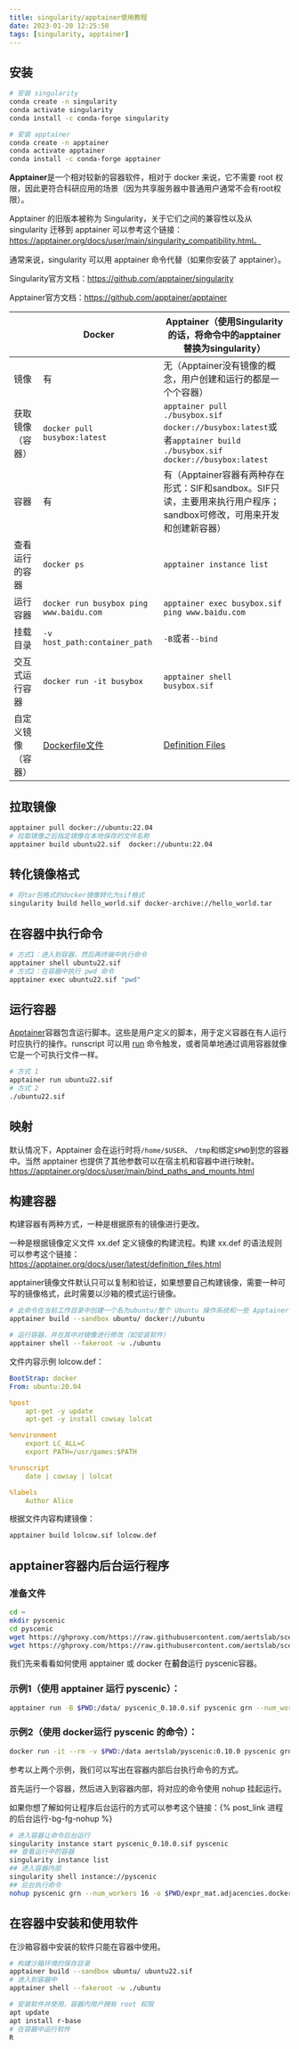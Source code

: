 ```yaml
---
title: singularity/apptainer使用教程
date: 2023-01-20 12:25:50
tags: [singularity, apptainer]
---
```


## 安装

```bash
# 安装 singularity
conda create -n singularity
conda activate singularity
conda install -c conda-forge singularity

# 安装 apptainer
conda create -n apptainer
conda activate apptainer
conda install -c conda-forge apptainer
```

<!--more-->

**Apptainer**是一个相对较新的容器软件，相对于 docker 来说，它不需要 root 权限，因此更符合科研应用的场景（因为共享服务器中普通用户通常不会有root权限）。

Apptainer 的旧版本被称为 Singularity，关于它们之间的兼容性以及从 singularity 迁移到 apptainer 可以参考这个链接：https://apptainer.org/docs/user/main/singularity_compatibility.html。

通常来说，singularity 可以用 apptainer 命令代替（如果你安装了 apptainer）。

Singularity官方文档：https://github.com/apptainer/singularity

Apptainer官方文档：https://github.com/apptainer/apptainer

|                    | Docker                                                       | Apptainer（使用Singularity的话，将命令中的apptainer替换为singularity） |
| ------------------ | ------------------------------------------------------------ | ------------------------------------------------------------ |
| 镜像               | 有                                                           | 无（Apptainer没有镜像的概念，用户创建和运行的都是一个个容器） |
| 获取镜像（容器）   | `docker pull busybox:latest`                                 | `apptainer pull ./busybox.sif docker://busybox:latest`或者`apptainer build ./busybox.sif docker://busybox:latest` |
| 容器               | 有                                                           | 有（Apptainer容器有两种存在形式：SIF和sandbox。SIF只读，主要用来执行用户程序；sandbox可修改，可用来开发和创建新容器） |
| 查看运行的容器     | `docker ps`                                                  | `apptainer instance list`                                    |
| 运行容器           | `docker run busybox ping www.baidu.com`                      | `apptainer exec busybox.sif ping www.baidu.com`              |
| 挂载目录           | `-v host_path:container_path`                                | `-B`或者`--bind`                                             |
| 交互式运行容器     | `docker run -it busybox`                                     | `apptainer shell busybox.sif`                                |
| 自定义镜像（容器） | [Dockerfile文件](https://www.runoob.com/docker/docker-dockerfile.html) | [Definition Files](https://docs.sylabs.io/guides/3.7/user-guide/definition_files.html) |

## 拉取镜像

```bash
apptainer pull docker://ubuntu:22.04
# 拉取镜像之后指定镜像在本地保存的文件名称
apptainer build ubuntu22.sif  docker://ubuntu:22.04
```

## 转化镜像格式

```bash
# 将tar包格式的docker镜像转化为sif格式
singularity build hello_world.sif docker-archive://hello_world.tar
```

## 在容器中执行命令

```bash
# 方式1：进入到容器，然后再终端中执行命令
apptainer shell ubuntu22.sif
# 方式2：在容器中执行 pwd 命令
apptainer exec ubuntu22.sif "pwd"
```

## 运行容器

[Apptainer](https://apptainer.org/docs/user/main/definition_files.html#runscript)容器包含运行脚本。这些是用户定义的脚本，用于定义容器在有人运行时应执行的操作。runscript 可以用 [run](https://apptainer.org/docs/user/main/cli/apptainer_run.html) 命令触发，或者简单地通过调用容器就像它是一个可执行文件一样。

```bash
# 方式 1
apptainer run ubuntu22.sif 
# 方式 2
./ubuntu22.sif
```

## 映射

默认情况下，Apptainer 会在运行时将`/home/$USER`、 `/tmp`和绑定`$PWD`到您的容器中。当然 apptainer 也提供了其他参数可以在宿主机和容器中进行映射。https://apptainer.org/docs/user/main/bind_paths_and_mounts.html

## 构建容器

构建容器有两种方式，一种是根据原有的镜像进行更改。

一种是根据镜像定义文件 xx.def 定义镜像的构建流程。构建 xx.def 的语法规则可以参考这个链接：https://apptainer.org/docs/user/latest/definition_files.html

apptainer镜像文件默认只可以复制和验证，如果想要自己构建镜像，需要一种可写的镜像格式，此时需要以沙箱的模式运行镜像。

```bash
# 此命令在当前工作目录中创建一个名为ubuntu/整个 Ubuntu 操作系统和一些 Apptainer 元数据的目录。
apptainer build --sandbox ubuntu/ docker://ubuntu

# 运行容器，并在其中对镜像进行修改（如安装软件）
apptainer shell --fakeroot -w ./ubuntu
```

文件内容示例 lolcow.def：

```yml
BootStrap: docker
From: ubuntu:20.04

%post
    apt-get -y update
    apt-get -y install cowsay lolcat

%environment
    export LC_ALL=C
    export PATH=/usr/games:$PATH

%runscript
    date | cowsay | lolcat

%labels
    Author Alice
```

根据文件内容构建镜像：

```bash
apptainer build lolcow.sif lolcow.def
```

## apptainer容器内后台运行程序

### 准备文件

```bash
cd ~
mkdir pyscenic
cd pyscenic
wget https://ghproxy.com/https://raw.githubusercontent.com/aertslab/scenic-nf/master/example/expr_mat.tsv
wget https://ghproxy.com/https://raw.githubusercontent.com/aertslab/scenic-nf/master/example/allTFs_hg38.txt
```

我们先来看看如何使用 apptainer 或 docker 在**前台**运行 pyscenic容器。

### 示例1（使用 apptainer 运行 pyscenic）：

```bash
apptainer run -B $PWD:/data/ pyscenic_0.10.0.sif pyscenic grn --num_workers 5 --output /data/expr_mat.adjacencies.apptainer.tsv /data/expr_mat.tsv /data/allTFs_hg38.txt
```

### 示例2（使用 docker运行 pyscenic 的命令）：

```bash
docker run -it --rm -v $PWD:/data aertslab/pyscenic:0.10.0 pyscenic grn --num_workers 5 -o /data/expr_mat.adjacencies.docker.tsv /data/expr_mat.tsv /data/allTFs_hg38.txt
```

参考以上两个示例，我们可以写出在容器内部后台执行命令的方式。

首先运行一个容器，然后进入到容器内部，将对应的命令使用 nohup 挂起运行。

如果你想了解如何让程序后台运行的方式可以参考这个链接：{% post_link 进程的后台运行-bg-fg-nohup %}

```bash
# 进入容器让命令后台运行
singularity instance start pyscenic_0.10.0.sif pyscenic
## 查看运行中的容器
singularity instance list
## 进入容器内部
singularity shell instance://pyscenic
## 后台执行命令
nohup pyscenic grn --num_workers 16 -o $PWD/expr_mat.adjacencies.docker.tsv $PWD/expr_mat.tsv $PWD/allTFs_hg38.txt &
```

## 在容器中安装和使用软件

在沙箱容器中安装的软件只能在容器中使用。

```bash
# 构建沙箱环境的保存目录
apptainer build --sandbox ubuntu/ ubuntu22.sif
# 进入到容器中
apptainer shell --fakeroot -w ./ubuntu

# 安装软件并使用，容器内用户拥有 root 权限
apt update
apt install r-base
# 在容器中运行软件
R
```











